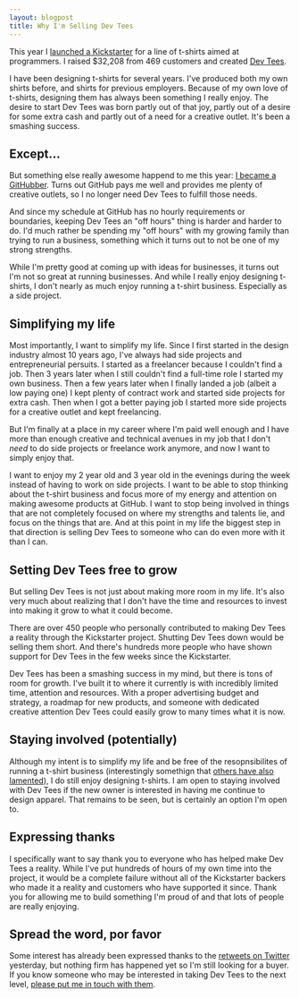 ```yaml
---
layout: blogpost
title: Why I'm Selling Dev Tees
---
```


This year I [launched a Kickstarter](http://www.kickstarter.com/projects/jag/dev-tees) for a line of t-shirts aimed at programmers. I raised $32,208 from 469 customers and created [Dev Tees](http://www.devte.es/).

I have been designing t-shirts for several years. I've produced both my own shirts before, and shirts for previous employers. Because of my own love of t-shirts, designing them has always been something I really enjoy. The desire to start Dev Tees was born partly out of that joy, partly out of a desire for some extra cash and partly out of a need for a creative outlet. It's been a smashing success.

## Except...

But something else really awesome happend to me this year: [I became a GitHubber](https://github.com/blog/1522-joel-glovier-is-a-githubber). Turns out GitHub pays me well and provides me plenty of creative outlets, so I no longer need Dev Tees to fulfill those needs.

And since my schedule at GitHub has no hourly requirements or boundaries, keeping Dev Tees an "off hours" thing is harder and harder to do. I'd much rather be spending my "off hours" with my growing family than trying to run a business, something which it turns out to not be one of my strong strengths.

While I'm pretty good at coming up with ideas for businesses, it turns out I'm not so great at running businesses. And while I really enjoy designing t-shirts, I don't nearly as much enjoy running a t-shirt business. Especially as a side project.

## Simplifying my life

Most importantly, I want to simplify my life. Since I first started in the design industry almost 10 years ago, I've always had side projects and entrepreneurial persuits. I started as a freelancer because I couldn't find a job. Then 3 years later when I still couldn't find a full-time role I started my own business. Then a few years later when I finally landed a job (albeit a low paying one) I kept plenty of contract work and started side projects for extra cash. Then when I got a better paying job I started more side projects for a creative outlet and kept freelancing.

But I'm finally at a place in my career where I'm paid well enough and I have more than enough creative and technical avenues in my job that I don't *need* to do side projects or freelance work anymore, and now I want to simply enjoy that.

I want to enjoy my 2 year old and 3 year old in the evenings during the week instead of having to work on side projects. I want to be able to stop thinking about the t-shirt business and focus more of my energy and attention on making awesome products at GitHub. I want to stop being involved in things that are not completely focused on where my strengths and talents lie, and focus on the things that are. And at this point in my life the biggest step in that direction is selling Dev Tees to someone who can do even more with it than I can.

## Setting Dev Tees free to grow

But selling Dev Tees is not just about making more room in my life. It's also very much about realizing that I don't have the time and resources to invest into making it grow to what it could become.

There are over 450 people who personally contributed to making Dev Tees a reality through the Kickstarter project. Shutting Dev Tees down would be selling them short. And there's hundreds more people who have shown support for Dev Tees in the few weeks since the Kickstarter.

Dev Tees has been a smashing success in my mind, but there is tons of room for growth. I've built it to where it currently is with incredibly limited time, attention and resources. With a proper advertising budget and strategy, a roadmap for new products, and someone with dedicated creative attention Dev Tees could easily grow to many times what it is now.

## Staying involved (potentially)

Although my intent is to simplify my life and be free of the resopnsibilites of running a t-shirt business (interestingly somethign that [others have also lamented](http://blog.unitedpixelworkers.com/2013/02/20/so-you-want-to-make-a-whole-bunch-of-t-shirts)), I do still enjoy designing t-shirts. I am open to staying involved with Dev Tees if the new owner is interested in having me continue to design apparel. That remains to be seen, but is certainly an option I'm open to.

## Expressing thanks

I specifically want to say thank you to everyone who has helped make Dev Tees a reality. While I've put hundreds of hours of my own time into the project, it would be a complete failure without all of the Kickstarter backers who made it a reality and customers who have supported it since. Thank you for allowing me to build something I'm proud of and that lots of people are really enjoying.

## Spread the word, por favor

Some interest has already been expressed thanks to the [retweets on Twitter](https://twitter.com/jglovier/status/381905414084108288) yesterday, but nothing firm has happened yet so I'm still looking for a buyer. If you know someone who may be interested in taking Dev Tees to the next level, [please put me in touch with them](mailto:info@devte.es?subject=interest%20in%20buying%20Dev%20Tees).